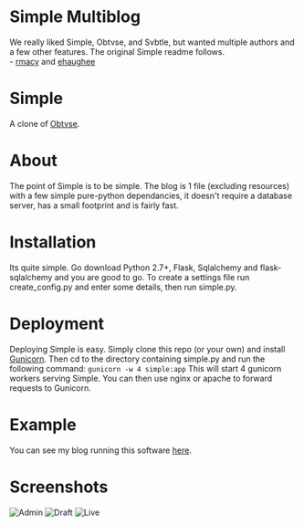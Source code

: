 Simple Multiblog
================
We really liked Simple, Obtvse, and Svbtle, but wanted multiple authors and a few other features.  The original Simple readme follows.  
\- [rmacy](https://github.com/rmacy) and [ehaughee](https://github.com/ehaughee)


Simple
================
A clone of [Obtvse](http://github.com/NateW/obtvse).

About
============
The point of Simple is to be simple. The blog is 1 file (excluding resources) with a few simple pure-python dependancies, it doesn't
require a database server, has a small footprint and is fairly fast.

Installation
============
Its quite simple. Go download Python 2.7+, Flask, Sqlalchemy and flask-sqlalchemy and you are good to go.
To create a settings file run create_config.py and enter some details, then run simple.py.

Deployment
============
Deploying Simple is easy. Simply clone this repo (or your own) and install [Gunicorn](http://gunicorn.org/).
Then cd to the directory containing simple.py and run the following command:
``gunicorn -w 4 simple:app``
This will start 4 gunicorn workers serving Simple. You can then use nginx or apache to forward requests to Gunicorn.

Example
============
You can see my blog running this software [here](http://tomforb.es/simple).

Screenshots
===========
![Admin](http://i.imgur.com/vWfOs.png)
![Draft](http://i.imgur.com/T9BX4.png)
![Live](http://i.imgur.com/WWDK4.png)